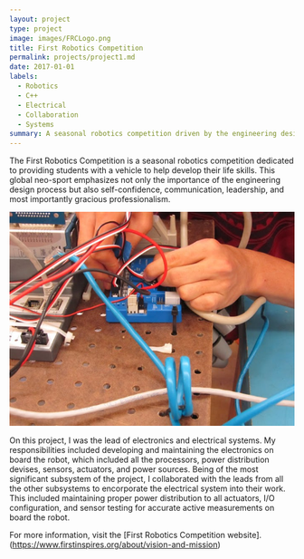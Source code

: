 ```yaml
---
layout: project
type: project
image: images/FRCLogo.png
title: First Robotics Competition
permalink: projects/project1.md
date: 2017-01-01
labels:
  - Robotics
  - C++
  - Electrical
  - Collaboration
  - Systems
summary: A seasonal robotics competition driven by the engineering design process.
---
```

The First Robotics Competition is a seasonal robotics competition dedicated to providing students with a vehicle to help develop their life skills. This global neo-sport emphasizes not only the importance of the engineering design process but also self-confidence, communication, leadership, and most importantly gracious professionalism.

<div class="ui small rounded images">
  <img class="ui image" src="../images/FRCImage1.jpg">
</div>

On this project, I was the lead of electronics and electrical systems. My responsibilities included developing and maintaining the electronics on board the robot, which included all the processors, power distribution devises, sensors, actuators, and power sources. Being of the most significant subsystem of the project, I collaborated with the leads from all the other subsystems to encorporate the electrical system into their work. This included maintaining proper power distribution to all actuators, I/O configuration, and sensor testing for accurate active measurements on board the robot.

For more information, visit the [First Robotics Competition website]. (https://www.firstinspires.org/about/vision-and-mission)
